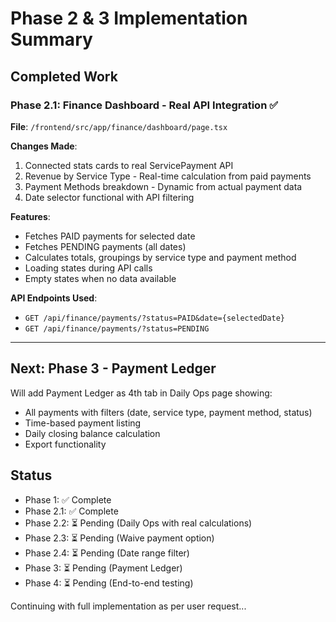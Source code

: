 # Phase 2 & 3 Implementation Summary

## Completed Work

### Phase 2.1: Finance Dashboard - Real API Integration ✅

**File**: `/frontend/src/app/finance/dashboard/page.tsx`

**Changes Made**:
1. Connected stats cards to real ServicePayment API
2. Revenue by Service Type - Real-time calculation from paid payments
3. Payment Methods breakdown - Dynamic from actual payment data
4. Date selector functional with API filtering

**Features**:
- Fetches PAID payments for selected date
- Fetches PENDING payments (all dates)
- Calculates totals, groupings by service type and payment method
- Loading states during API calls
- Empty states when no data available

**API Endpoints Used**:
- `GET /api/finance/payments/?status=PAID&date={selectedDate}`
- `GET /api/finance/payments/?status=PENDING`

---

## Next: Phase 3 - Payment Ledger

Will add Payment Ledger as 4th tab in Daily Ops page showing:
- All payments with filters (date, service type, payment method, status)
- Time-based payment listing
- Daily closing balance calculation
- Export functionality

## Status
- Phase 1: ✅ Complete
- Phase 2.1: ✅ Complete
- Phase 2.2: ⏳ Pending (Daily Ops with real calculations)
- Phase 2.3: ⏳ Pending (Waive payment option)
- Phase 2.4: ⏳ Pending (Date range filter)
- Phase 3: ⏳ Pending (Payment Ledger)
- Phase 4: ⏳ Pending (End-to-end testing)

Continuing with full implementation as per user request...
